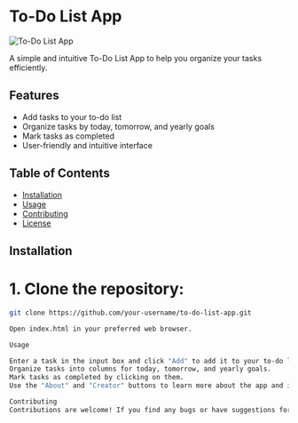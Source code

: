 # To-Do List App

![To-Do List App](.png)

A simple and intuitive To-Do List App to help you organize your tasks efficiently.

## Features

- Add tasks to your to-do list
- Organize tasks by today, tomorrow, and yearly goals
- Mark tasks as completed
- User-friendly and intuitive interface

## Table of Contents

- [Installation](#installation)
- [Usage](#usage)
- [Contributing](#contributing)
- [License](#license)

## Installation

# 1. Clone the repository:

```bash
git clone https://github.com/your-username/to-do-list-app.git

Open index.html in your preferred web browser.

Usage

Enter a task in the input box and click "Add" to add it to your to-do list.
Organize tasks into columns for today, tomorrow, and yearly goals.
Mark tasks as completed by clicking on them.
Use the "About" and "Creator" buttons to learn more about the app and its creator.

Contributing
Contributions are welcome! If you find any bugs or have suggestions for improvements, feel free to open an issue or submit a pull request.
